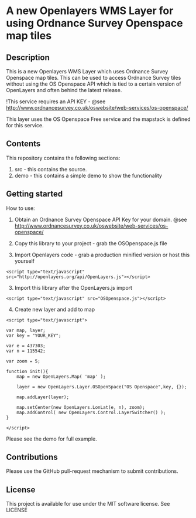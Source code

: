 # A new Openlayers WMS Layer for using Ordnance Survey Openspace map tiles

## Description

This is a new Openlayers WMS Layer which uses Ordnance Survey Openspace map tiles. This can be used to access Ordnance Survey tiles without using the OS Openspace API which is tied to a certain version of OpenLayers and often behind the latest release.

!This service requires an API KEY - @see http://www.ordnancesurvey.co.uk/oswebsite/web-services/os-openspace/

This layer uses the OS Openspace Free service and the mapstack is defined for this service.

## Contents

This repository contains the following sections:

1. src - this contains the source.
2. demo - this contains a simple demo to show the functionality

## Getting started

How to use:

1) Obtain an Ordnance Survey Openspace API Key for your domain. @see http://www.ordnancesurvey.co.uk/oswebsite/web-services/os-openspace/ 

2) Copy this library to your project - grab the OSOpenspace.js file

2) Import Openlayers code - grab a production minified version or host this yourself

```
<script type="text/javascript" src="http://openlayers.org/api/OpenLayers.js"></script>
```

3) Import this library after the OpenLayers.js import

```
<script type="text/javascript" src="OSOpenspace.js"></script>
```

4) Create new layer and add to map

```
<script type="text/javascript">

var map, layer;
var key = "YOUR_KEY";

var e = 437303;
var n = 115542;

var zoom = 5;

function init(){
    map = new OpenLayers.Map( 'map' );
    
    layer = new OpenLayers.Layer.OSOpenSpace("OS Openspace",key, {});
        
    map.addLayer(layer);

    map.setCenter(new OpenLayers.LonLat(e, n), zoom);
    map.addControl( new OpenLayers.Control.LayerSwitcher() );
}
        
</script>
```


Please see the demo for full example.

## Contributions

Please use the GitHub pull-request mechanism to submit contributions.

## License

This project is available for use under the MIT software license.
See LICENSE
